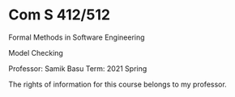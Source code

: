 # Com S 412/512

Formal Methods in Software Engineering

Model Checking

Professor: Samik Basu
Term: 2021 Spring

The rights of information for this course belongs to my professor.
